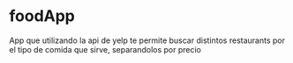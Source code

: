# foodApp
App que utilizando la api de yelp te permite buscar distintos restaurants por el tipo de comida que sirve, separandolos por precio
